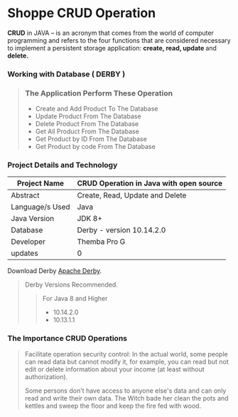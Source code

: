 # Shoppe CRUD Operation
<b>CRUD</b> in JAVA – is an acronym that comes from the world of computer programming and refers to the four functions that are considered necessary to implement a persistent storage application: <b> create, read, update  </b> and <b> delete.</b>

### Working with Database ( DERBY )

> ### The Application Perform These Operation
>
> - Create and Add Product To The Database
> - Update Product From The Database
> - Delete Product From The Database
> - Get All Product From The Database
> - Get Product by ID From The Database
> - Get Product by code From The Database

### Project Details and Technology

| Project Name    | CRUD Operation in Java with open source |
|-----------------|-----------------------------------------|
| Abstract        | Create, Read, Update and Delete         |
| Language/s Used | Java                                    |
| Java Version    | JDK 8+                                  |
| Database        | Derby  -  version 10.14.2.0             |
| Developer       | Themba Pro G                            |
| updates         | 0                                       |

Download Derby [Apache Derby](https://db.apache.org/derby/derby_downloads.html "The Link To Download Derby").
> Derby Versions Recommended.
>> For Java 8 and Higher
>> * 10.14.2.0 
>> * 10.13.1.1 

### The Importance CRUD Operations
> Facilitate operation security control:
> In the actual world, some people can read data but cannot modify it, for example, you can read but not edit or delete information about your income (at least without authorization).
>
> Some persons don't have access to anyone else's data and can only read and write their own data.
> The Witch bade her clean the pots and kettles and sweep the floor and keep the fire fed with wood.
